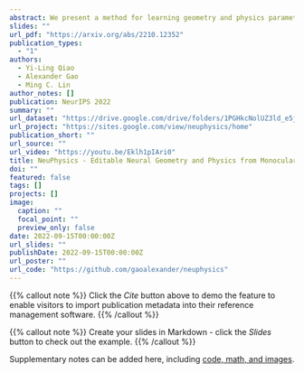 ```yaml
---
abstract: We present a method for learning geometry and physics parameters of a dynamic scene requiring only a monocular RGB video. Our approach uses a hybrid representation of neural fields and hexahedra mesh, enabling objects in the scene to be interactively edited, and synthesized from novel views. To decouple the learning of underlying scene geometry from dynamic motion, we learn a time-invariant signed distance function which serves as a reference frame, as well as an associated deformation field that is conditioned on each time step. We design a two-way conversion between the neural field and corresponding mesh representation, which allows us to bridge the neural representation with a differentiable physics simulator, and therefore estimate physics parameters from the source video, by minimizing a cycle consistency loss. This flexible, hybrid representation also allows a user to easily edit 3D objects from the source video by directly editing the recovered hexahedra mesh, and propagating this operation back to the neural field. In Experiments, our method achieves higher-quality mesh and video reconstruction of dynamic scenes compared to other competitive Neural Field methods.  Finally, we provide extensive examples which demonstrate our method’s ability to extract useful 3D representations of dynamic scenes from videos captured with consumer-grade cameras.
slides: ""
url_pdf: "https://arxiv.org/abs/2210.12352"
publication_types:
  - "1"
authors:
  - Yi-Ling Qiao
  - Alexander Gao
  - Ming C. Lin
author_notes: []
publication: NeurIPS 2022
summary: ""
url_dataset: "https://drive.google.com/drive/folders/1PGHkcNolUZ3ld_e5jFtr8OB5_EMWB4sR"
url_project: "https://sites.google.com/view/neuphysics/home"
publication_short: ""
url_source: ""
url_video: "https://youtu.be/Eklh1pIAri0"
title: NeuPhysics - Editable Neural Geometry and Physics from Monocular Videos
doi: ""
featured: false
tags: []
projects: []
image:
  caption: ""
  focal_point: ""
  preview_only: false
date: 2022-09-15T00:00:00Z
url_slides: ""
publishDate: 2022-09-15T00:00:00Z
url_poster: ""
url_code: "https://github.com/gaoalexander/neuphysics"
---
```


{{% callout note %}}
Click the *Cite* button above to demo the feature to enable visitors to import publication metadata into their reference management software.
{{% /callout %}}

{{% callout note %}}
Create your slides in Markdown - click the *Slides* button to check out the example.
{{% /callout %}}

Supplementary notes can be added here, including [code, math, and images](https://wowchemy.com/docs/writing-markdown-latex/).
